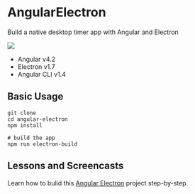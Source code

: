 # AngularElectron

Build a native desktop timer app with Angular and Electron 

![](https://github.com/YannMjl/Library-Space/blob/master/img/angular-electron.gif)

- Angular v4.2
- Electron v1.7
- Angular CLI v1.4 

## Basic Usage

```shell
git clone
cd angular-electron
npm install

# build the app
npm run electron-build
```

## Lessons and Screencasts

Learn how to bulid this [Angular Electron](https://angularfirebase.com/lessons/desktop-apps-with-electron-and-angular/) project step-by-step. 
